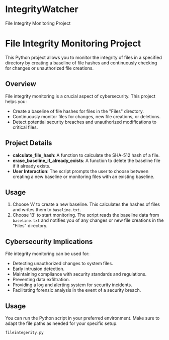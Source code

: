 # IntegrityWatcher
File Integrity Monitoring Project
# File Integrity Monitoring Project

This Python project allows you to monitor the integrity of files in a specified directory by creating a baseline of file hashes and continuously checking for changes or unauthorized file creations.

## Overview

File integrity monitoring is a crucial aspect of cybersecurity. This project helps you:

- Create a baseline of file hashes for files in the "Files" directory.
- Continuously monitor files for changes, new file creations, or deletions.
- Detect potential security breaches and unauthorized modifications to critical files.

## Project Details

- **calculate_file_hash**: A function to calculate the SHA-512 hash of a file.
- **erase_baseline_if_already_exists**: A function to delete the baseline file if it already exists.
- **User Interaction**: The script prompts the user to choose between creating a new baseline or monitoring files with an existing baseline.

## Usage

1. Choose 'A' to create a new baseline. This calculates the hashes of files and writes them to `baseline.txt`.
2. Choose 'B' to start monitoring. The script reads the baseline data from `baseline.txt` and notifies you of any changes or new file creations in the "Files" directory.

## Cybersecurity Implications

File integrity monitoring can be used for:

- Detecting unauthorized changes to system files.
- Early intrusion detection.
- Maintaining compliance with security standards and regulations.
- Preventing data exfiltration.
- Providing a log and alerting system for security incidents.
- Facilitating forensic analysis in the event of a security breach.

## Usage

You can run the Python script in your preferred environment. Make sure to adapt the file paths as needed for your specific setup.

```python
fileintegerity.py
